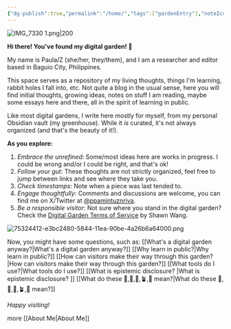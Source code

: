 ```yaml
---
{"dg-publish":true,"permalink":"/home/","tags":["gardenEntry"],"noteIcon":""}
---
```



![IMG_7330 1.png|200](/img/user/Extras/Images/IMG_7330%201.png)

**Hi there! You've found my digital garden! 🌻**

My name is Paula/Z (she/her, they/them), and I am a researcher and editor based in Baguio City, Philippines. 

This space serves as a repository of my living thoughts, things I'm learning, rabbit holes I fall into, etc. Not quite a blog in the usual sense, here you will find initial thoughts, growing ideas, notes on stuff I am reading, maybe some essays here and there, all in the spirit of learning in public. 

Like most digital gardens, I write here mostly for myself, from my personal Obsidian vault (my greenhouse). While it *is* curated, it's not always organized (and that's the beauty of it!). 

**As you explore:**
1. *Embrace the unrefined*: Some/most ideas here are works in progress. I could be wrong and/or I could be right, and that's ok!
3. *Follow your gut*: These thoughts are not strictly organized, feel free to jump between links and see where they take you.
4. *Check timestamps*: Note when a piece was last tended to.
5. *Engage thoughtfully*: Comments and discussions are welcome, you can find me on X/Twitter at [@ppamintuznriva](https://x.com/ppamintuznriva).
6. *Be a responsible visitor:* Not sure where you stand in the digital garden? Check the [Digital Garden Terms of Service](https://www.swyx.io/digital-garden-tos) by Shawn Wang.

![75324412-e3bc2480-5844-11ea-90be-4a26b6a64000.png](/img/user/Extras/Images/75324412-e3bc2480-5844-11ea-90be-4a26b6a64000.png)

Now, you might have some questions, such as:
[[What's a digital garden anyway?\|What's a digital garden anyway?]]
[[Why learn in public?\|Why learn in public?]]
[[How can visitors make their way through this garden?\|How can visitors make their way through this garden?]]
[[What tools do I use?\|What tools do I use?]]
[[What is epistemic disclosure? \|What is epistemic disclosure? ]]
[[What do these 🫚,🫛,🌱,🪴,🌳 mean?\|What do these 🫚,🫛,🌱,🪴,🌳 mean?]]

*Happy visiting!*

more [[About Me\|About Me]]








